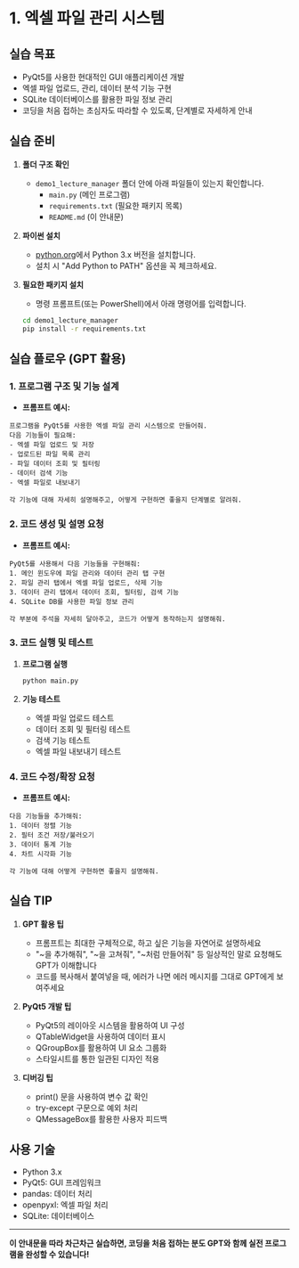 # 1. 엑셀 파일 관리 시스템

## 실습 목표
- PyQt5를 사용한 현대적인 GUI 애플리케이션 개발
- 엑셀 파일 업로드, 관리, 데이터 분석 기능 구현
- SQLite 데이터베이스를 활용한 파일 정보 관리
- 코딩을 처음 접하는 초심자도 따라할 수 있도록, 단계별로 자세하게 안내

## 실습 준비
1. **폴더 구조 확인**
   - `demo1_lecture_manager` 폴더 안에 아래 파일들이 있는지 확인합니다.
     - `main.py` (메인 프로그램)
     - `requirements.txt` (필요한 패키지 목록)
     - `README.md` (이 안내문)

2. **파이썬 설치**
   - [python.org](https://www.python.org/downloads/)에서 Python 3.x 버전을 설치합니다.
   - 설치 시 "Add Python to PATH" 옵션을 꼭 체크하세요.

3. **필요한 패키지 설치**
   - 명령 프롬프트(또는 PowerShell)에서 아래 명령어를 입력합니다.
   ```bash
   cd demo1_lecture_manager
   pip install -r requirements.txt
   ```

## 실습 플로우 (GPT 활용)

### 1. 프로그램 구조 및 기능 설계
- **프롬프트 예시:**
```
프로그램을 PyQt5를 사용한 엑셀 파일 관리 시스템으로 만들어줘. 
다음 기능들이 필요해:
- 엑셀 파일 업로드 및 저장
- 업로드된 파일 목록 관리
- 파일 데이터 조회 및 필터링
- 데이터 검색 기능
- 엑셀 파일로 내보내기

각 기능에 대해 자세히 설명해주고, 어떻게 구현하면 좋을지 단계별로 알려줘.
```

### 2. 코드 생성 및 설명 요청
- **프롬프트 예시:**
```
PyQt5를 사용해서 다음 기능들을 구현해줘:
1. 메인 윈도우에 파일 관리와 데이터 관리 탭 구현
2. 파일 관리 탭에서 엑셀 파일 업로드, 삭제 기능
3. 데이터 관리 탭에서 데이터 조회, 필터링, 검색 기능
4. SQLite DB를 사용한 파일 정보 관리

각 부분에 주석을 자세히 달아주고, 코드가 어떻게 동작하는지 설명해줘.
```

### 3. 코드 실행 및 테스트
1. **프로그램 실행**
   ```bash
   python main.py
   ```

2. **기능 테스트**
   - 엑셀 파일 업로드 테스트
   - 데이터 조회 및 필터링 테스트
   - 검색 기능 테스트
   - 엑셀 파일 내보내기 테스트

### 4. 코드 수정/확장 요청
- **프롬프트 예시:**
```
다음 기능들을 추가해줘:
1. 데이터 정렬 기능
2. 필터 조건 저장/불러오기
3. 데이터 통계 기능
4. 차트 시각화 기능

각 기능에 대해 어떻게 구현하면 좋을지 설명해줘.
```

## 실습 TIP
1. **GPT 활용 팁**
   - 프롬프트는 최대한 구체적으로, 하고 싶은 기능을 자연어로 설명하세요
   - "~을 추가해줘", "~을 고쳐줘", "~처럼 만들어줘" 등 일상적인 말로 요청해도 GPT가 이해합니다
   - 코드를 복사해서 붙여넣을 때, 에러가 나면 에러 메시지를 그대로 GPT에게 보여주세요

2. **PyQt5 개발 팁**
   - PyQt5의 레이아웃 시스템을 활용하여 UI 구성
   - QTableWidget을 사용하여 데이터 표시
   - QGroupBox를 활용하여 UI 요소 그룹화
   - 스타일시트를 통한 일관된 디자인 적용

3. **디버깅 팁**
   - print() 문을 사용하여 변수 값 확인
   - try-except 구문으로 예외 처리
   - QMessageBox를 활용한 사용자 피드백

## 사용 기술
- Python 3.x
- PyQt5: GUI 프레임워크
- pandas: 데이터 처리
- openpyxl: 엑셀 파일 처리
- SQLite: 데이터베이스

---

**이 안내문을 따라 차근차근 실습하면, 코딩을 처음 접하는 분도 GPT와 함께 실전 프로그램을 완성할 수 있습니다!** 